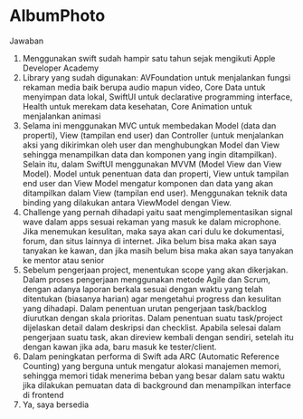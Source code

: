 # AlbumPhoto

Jawaban 
1. Menggunakan swift sudah hampir satu tahun sejak mengikuti Apple Developer Academy
2. Library yang sudah digunakan: AVFoundation untuk menjalankan fungsi rekaman media baik berupa audio mapun video, Core Data untuk menyimpan data lokal, SwiftUI untuk declarative programming interface, Health untuk merekam data kesehatan, Core Animation untuk menjalankan animasi
3. Selama ini menggunakan MVC untuk membedakan Model (data dan properti), View (tampilan end user) dan Controller (untuk menjalankan aksi yang dikirimkan oleh user dan menghubungkan Model dan View sehingga menampilkan data dan komponen yang ingin ditampilkan). Selain itu, dalam SwiftUI menggunakan MVVM (Model View dan View Model). Model untuk penentuan data dan properti, View untuk tampilan end user dan View Model mengatur komponen dan data yang akan ditampilkan dalam View (tampilan end user). Menggunakan teknik data binding yang dilakukan antara ViewModel dengan View.
4. Challenge yang pernah dihadapi yaitu saat mengimplementasikan signal wave dalam apps sesuai rekaman yang masuk ke dalam microphone. Jika menemukan kesulitan, maka saya akan cari dulu ke dokumentasi, forum, dan situs lainnya di internet. Jika belum bisa maka akan saya tanyakan ke kawan, dan jika masih belum bisa maka akan saya tanyakan ke mentor atau senior
5. Sebelum pengerjaan project, menentukan scope yang akan dikerjakan. Dalam proses pengerjaan menggunakan metode Agile dan Scrum, dengan adanya laporan berkala sesuai dengan waktu yang telah ditentukan (biasanya harian) agar mengetahui progress dan kesulitan yang dihadapi. Dalam penentuan urutan pengerjaan task/backlog diurutkan dengan skala prioritas. Dalam penentuan suatu task/project dijelaskan detail dalam deskripsi dan checklist. Apabila selesai dalam pengerjaan suatu task, akan direview kembali dengan sendiri, setelah itu dengan kawan jika ada, baru masuk ke tester/client.
6. Dalam peningkatan performa di Swift ada ARC (Automatic Reference Counting) yang berguna untuk mengatur alokasi manajemen memori, sehingga memori tidak menerima beban yang besar dalam satu waktu jika dilakukan pemuatan data di background dan menampilkan interface di frontend
7. Ya, saya bersedia
